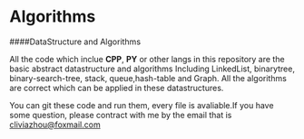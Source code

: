Algorithms
==========

####DataStructure and Algorithms

All the code which inclue **CPP**, **PY** or other langs in this repository are the basic abstract datastructure and algorithms
Including LinkedList, binarytree, binary-search-tree, stack, queue,hash-table and Graph. All the algorithms are correct which can be applied in these datastructures.

You can git these code and run them, every file is avaliable.If you have some question, please contract with me by the email that is cliviazhou@foxmail.com
